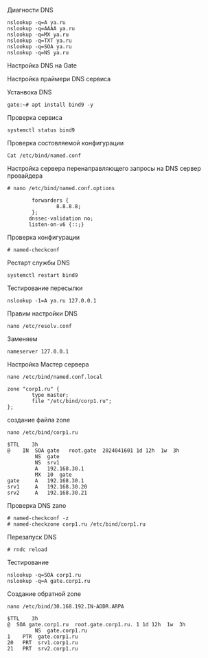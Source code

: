 Диагности DNS

```
nslookup -q=A ya.ru
nslookup -q=AAAA ya.ru
nslookup -q=MX ya.ru
nslookup -q=TXT ya.ru
nslookup -q=SOA ya.ru
nslookup -q=NS ya.ru
```


Настройка DNS на Gate

Настройка праймери DNS сервиса

Устанвока DNS
```
gate:~# apt install bind9 -y

```
Проверка сервиса
```
systemctl status bind9
```
Проверка состовляемой конфигурации

```
Cat /etc/bind/named.conf
```

Настройка сервера перенаправляющего запросы на DNS cервер провайдера

```
# nano /etc/bind/named.conf.options
```
```
        forwarders {
                8.8.8.8;
        };
       dnssec-validation no;
       listen-on-v6 {::;}

```
Проверка конфигурации

```
# named-checkconf
```

Рестарт службы DNS

```
systemctl restart bind9
```
Тестирование пересылки

```
nslookup -1=A ya.ru 127.0.0.1
```

Правим настройки DNS
```
nano /etc/resolv.conf
```
Заменяем
```
nameserver 127.0.0.1
```

Настройка Мастер сервера

```
nano /etc/bind/named.conf.local
```
```
zone "corp1.ru" {
        type master;
        file "/etc/bind/corp1.ru";
};
```

создание файла zone
```
nano /etc/bind/corp1.ru
```
```
$TTL    3h
@    IN  SOA gate   root.gate  2024041601 1d 12h  1w  3h
         NS  gate
         NS  srv1
         A   192.168.30.1
         MX  10  gate
gate     A   192.168.30.1
srv1     A   192.168.30.20
srv2     A   192.168.30.21

```

Проверка DNS zano

```
# named-checkconf -z
# named-checkzone corp1.ru /etc/bind/corp1.ru
```

Перезапуск DNS

```
# rndc reload
```

Тестирование

```
nslookup -q=SOA corp1.ru
nslookup -q=A gate.corp1.ru
```

Создание обратной zone

```
nano /etc/bind/30.168.192.IN-ADDR.ARPA
```
```
$TTL    3h
@  SOA gate.corp1.ru  root.gate.corp1.ru. 1 1d 12h  1w  3h
         NS  gate.corp1.ru
1    PTR  gate.corp1.ru
20   PRT  srv1.corp1.ru
21   PRT  srv2.corp1.ru

```
